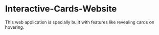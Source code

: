 # Interactive-Cards-Website
This web application is specially built with features like revealing cards on hovering.
